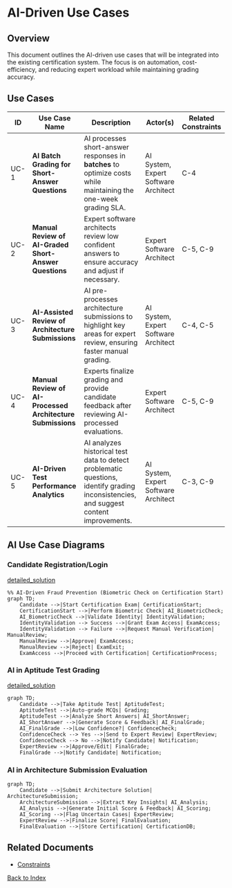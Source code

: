 # AI-Driven Use Cases

## Overview
This document outlines the AI-driven use cases that will be integrated into the existing certification system. The focus is on automation, cost-efficiency, and reducing expert workload while maintaining grading accuracy.

## Use Cases

| ID   | Use Case Name | Description | Actor(s) | Related Constraints |
|------|--------------|-------------|---------|----------------------|
| UC-1 | **AI Batch Grading for Short-Answer Questions** | AI processes short-answer responses in **batches** to optimize costs while maintaining the one-week grading SLA. | AI System, Expert Software Architect | C-4 |
| UC-2 | **Manual Review of AI-Graded Short-Answer Questions** | Expert software architects review low confident answers to ensure accuracy and adjust if necessary. | Expert Software Architect | C-5, C-9 |
| UC-3 | **AI-Assisted Review of Architecture Submissions** | AI pre-processes architecture submissions to highlight key areas for expert review, ensuring faster manual grading. | AI System, Expert Software Architect | C-4, C-5 |
| UC-4 | **Manual Review of AI-Processed Architecture Submissions** | Experts finalize grading and provide candidate feedback after reviewing AI-processed evaluations. | Expert Software Architect | C-5, C-9 |
| UC-5 | **AI-Driven Test Performance Analytics** | AI analyzes historical test data to detect problematic questions, identify grading inconsistencies, and suggest content improvements. | AI System, Expert Software Architect | C-3, C-9 |

## AI Use Case Diagrams

### Candidate Registration/Login
[detailed_solution](ml_identity_verification.md)

```mermaid
%% AI-Driven Fraud Prevention (Biometric Check on Certification Start)
graph TD;
    Candidate -->|Start Certification Exam| CertificationStart;
    CertificationStart -->|Perform Biometric Check| AI_BiometricCheck;
    AI_BiometricCheck -->|Validate Identity| IdentityValidation;
    IdentityValidation --> Success -->|Grant Exam Access| ExamAccess;
    IdentityValidation --> Failure -->|Request Manual Verification| ManualReview;
    ManualReview -->|Approve| ExamAccess;
    ManualReview -->|Reject| ExamExit;
    ExamAccess -->|Proceed with Certification| CertificationProcess;
```
### AI in Aptitude Test Grading
[detailed_solution](ai_short_answers_grading.md)

```mermaid
graph TD;
    Candidate -->|Take Aptitude Test| AptitudeTest;
    AptitudeTest -->|Auto-grade MCQs| Grading;
    AptitudeTest -->|Analyze Short Answers| AI_ShortAnswer;
    AI_ShortAnswer -->|Generate Score & Feedback| AI_FinalGrade;
    AI_FinalGrade -->|Low Confidence?| ConfidenceCheck;
    ConfidenceCheck --> Yes -->|Send to Expert Review| ExpertReview;
    ConfidenceCheck --> No -->|Notify Candidate| Notification;
    ExpertReview -->|Approve/Edit| FinalGrade;
    FinalGrade -->|Notify Candidate| Notification;
```

### AI in Architecture Submission Evaluation
```mermaid
graph TD;
    Candidate -->|Submit Architecture Solution| ArchitectureSubmission;
    ArchitectureSubmission -->|Extract Key Insights| AI_Analysis;
    AI_Analysis -->|Generate Initial Score & Feedback| AI_Scoring;
    AI_Scoring -->|Flag Uncertain Cases| ExpertReview;
    ExpertReview -->|Finalize Score| FinalEvaluation;
    FinalEvaluation -->|Store Certification| CertificationDB;
```

## Related Documents
- [Constraints](constraints.md)

[Back to Index](README.md)
